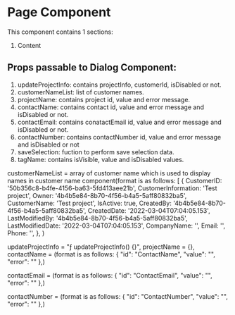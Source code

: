 # Page Component

This component contains 1 sections:

1. Content

## Props passable to Dialog Component:

1. updateProjectInfo: contains projectInfo, customerId, isDisabled or not.
2. customerNameList: list of customer names.
3. projectName: contains project id, value and error message.
4. contactName: contains contact id, value and error message and isDisabled or not.
5. contactEmail: contains conatactEmail id, value and error message and isDisabled or not.
6. contactNumber: contains contactNumber id, value and error message and isDisabled or not
7. saveSelection: fuction to perform save selection data.
8. tagName: contains isVisible, value and isDisabled values.

customerNameList = array of customer name which is used to display names in customer name component(format is as follows:
[
{
CustomerID: '50b356c8-b4fe-4156-ba63-5fd413aee21b',
CustomerInformation: 'Test project',
Owner: '4b4b5e84-8b70-4f56-b4a5-5aff80832ba5',
CustomerName: 'Test project',
IsActive: true,
CreatedBy: '4b4b5e84-8b70-4f56-b4a5-5aff80832ba5',
CreatedDate: '2022-03-04T07:04:05.153',
LastModifiedBy: '4b4b5e84-8b70-4f56-b4a5-5aff80832ba5',
LastModifiedDate: '2022-03-04T07:04:05.153',
CompanyName: '',
Email: '',
Phone: '',
},
)

updateProjectInfo = "ƒ updateProjectInfo() {}",
projectName = {},
contactName = (format is as follows:
{
"id": "ContactName",
"value": "",
"error": ""
},)

contactEmail = (format is as follows:
{
"id": "ContactEmail",
"value": "",
"error": ""
},)

contactNumber = (format is as follows:
{
"id": "ContactNumber",
"value": "",
"error": ""
},)
